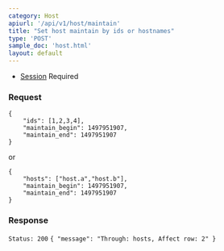 ```yaml
---
category: Host
apiurl: '/api/v1/host/maintain'
title: "Set host maintain by ids or hostnames"
type: 'POST'
sample_doc: 'host.html'
layout: default
---
```


* [Session](#/authentication) Required

### Request
```
{
	"ids": [1,2,3,4],
    "maintain_begin": 1497951907,
	"maintain_end": 1497951907
}
```
or
```
{
	"hosts": ["host.a","host.b"],
    "maintain_begin": 1497951907,
	"maintain_end": 1497951907
}
```

### Response

```Status: 200```
```{ "message": "Through: hosts, Affect row: 2" }```
